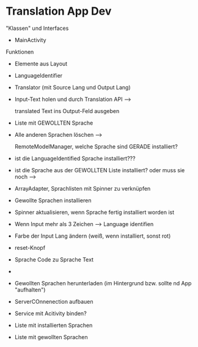 # Translation App Dev

"Klassen" und Interfaces

- MainActivity



Funktionen

- Elemente aus Layout

- LanguageIdentifier 

- Translator (mit Source Lang und Output Lang)

- Input-Text holen und durch Translation API --> 

  translated Text ins Output-Feld ausgeben

- Liste mit GEWOLLTEN Sprache

- Alle anderen Sprachen löschen -->

  RemoteModelManager, welche Sprache sind GERADE installiert?

- ist die LanguageIdentified Sprache installiert???

- ist die Sprache aus der GEWOLLTEN Liste installiert? oder muss sie noch -->

- ArrayAdapter, Sprachlisten mit Spinner zu verknüpfen

- Gewollte Sprachen installieren

- Spinner aktualisieren, wenn Sprache fertig installiert worden ist

- Wenn Input mehr als 3 Zeichen --> Language identifien

- Farbe der Input Lang ändern (weiß, wenn installiert, sonst rot)

- reset-Knopf

- Sprache Code zu Sprache Text

- 

  

- Gewollten Sprachen herunterladen (im Hintergrund bzw. sollte nd App "aufhalten")

- ServerCOnnenection aufbauen 
- Service mit Acitivity binden?



- Liste mit installierten Sprachen
- Liste mit gewollten Sprachen

